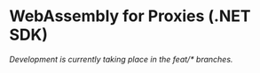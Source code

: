 # WebAssembly for Proxies (.NET SDK)

_Development is currently taking place in the feat/* branches._
